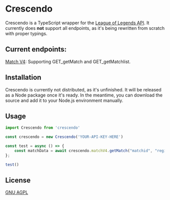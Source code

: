 # Crescendo
Crescendo is a TypeScript wrapper for the [League of Legends API](https://developer.riotgames.com/). It currently does **not** support all endpoints, as it's being rewritten from scratch with proper typings.

## Current endpoints:
[Match V4](https://developer.riotgames.com/apis#match-v4): Supporting GET_getMatch and GET_getMatchlist.

## Installation
Crescendo is currently not distributed, as it's unfinished. It will be released as a Node package once it's ready. In the meantime, you can download the source and add it to your Node.js environment manually.

## Usage
```typescript
import Crescendo from 'crescendo'

const crescendo = new Crescendo('YOUR-API-KEY-HERE')

const test = async () => {
    const matchData = await crescendo.matchV4.getMatch("matchid", "region").then(console.log).catch(console.log);
};

test()
```

## License
[GNU AGPL](https://www.gnu.org/licenses/agpl-3.0.en.html)